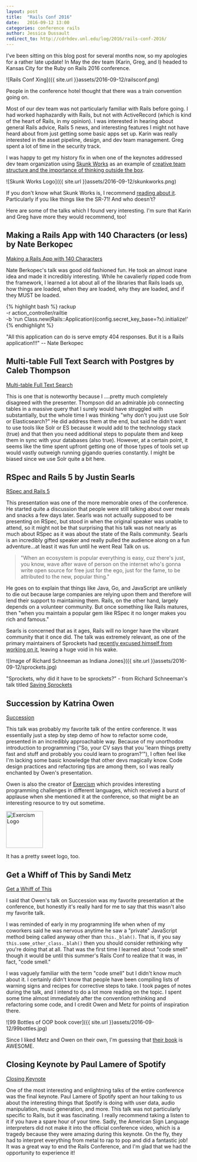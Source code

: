```yaml
---
layout: post
title:  "Rails Conf 2016"
date:   2016-09-12 13:00
categories: conference rails
author: Jessica Dussault
redirect_to: http://cdrhdev.unl.edu/log/2016/rails-conf-2016/
---
```


I've been sitting on this blog post for several months now, so my apologies for a rather late update!  In May the dev team (Karin, Greg, and I) headed to Kansas City for the Ruby on Rails 2016 conference.

![Rails Conf Xing]({{ site.url }}assets/2016-09-12/railsconf.png)

<div class="img_caption">People in the conference hotel thought that there was a train convention going on.</div>
<!-- image source: http://railsconf.com/assets/railsign@2x-1a72e3f7754db1202dc8273bc86b4cbad70848a6208aab92a38d5eaa44cfa437.png -->

Most of our dev team was not particularly familiar with Rails before going.  I had worked haphazardly with Rails, but not with ActiveRecord (which is kind of the heart of Rails, in my opinion).  I was interested in hearing about general Rails advice, Rails 5 news, and interesting features I might not have heard about from just getting some basic apps set up.  Karin was really interested in the asset pipeline, design, and dev team management.  Greg spent a lot of time in the security track.  

I was happy to get my history fix in when one of the keynotes addressed dev team organization using [Skunk Works](https://en.wikipedia.org/wiki/Skunk_Works) as an example of [creative team structure and the importance of thinking outside the box](https://www.youtube.com/watch?v=ggPE-JHzfAM&list=PLE7tQUdRKcyZGYLfj6oRQWPxB6ijg1YsC&index=2).

![Skunk Works Logo]({{ site.url }}assets/2016-09-12/skunkworks.png)

<div class="img_caption">If you don't know what Skunk Works is, I recommend <a href="https://en.wikipedia.org/wiki/Skunk_Works">reading about it</a>.  Particularly if you like things like the SR-71!  And who doesn't?</div>
<!-- image source: By Source, Fair use, https://en.wikipedia.org/w/index.php?curid=13354884 -->

Here are some of the talks which I found very interesting.  I'm sure that Karin and Greg have more they would recommend, too!

## Making a Rails App with 140 Characters (or less) by Nate Berkopec

[Making a Rails App with 140 Characters](https://www.youtube.com/watch?v=SXV-RRsjsFc&list=PLE7tQUdRKcyZGYLfj6oRQWPxB6ijg1YsC&index=4)

Nate Berkopec's talk was good old fashioned fun.  He took an almost inane idea and made it incredibly interesting.  While he cavalierly ripped code from the framework, I learned a lot about all of the libraries that Rails loads up, how things are loaded, when they are loaded, why they are loaded, and if they MUST be loaded.

{% highlight bash %}
rackup \
-r action_controller/railtie \
-b 'run Class.new(Rails::Application)(config.secret_key_base=?x).initialize!'
{% endhighlight %}

<div class="img_caption">"All this application can do is serve empty 404 responses.  But it is a Rails application!!!" -- Nate Berkopec</div>


## Multi-table Full Text Search with Postgres by Caleb Thompson

[Multi-table Full Text Search](https://www.youtube.com/watch?v=OzHhJPlgZaw&list=PLE7tQUdRKcyZGYLfj6oRQWPxB6ijg1YsC&index=27)

This is one that is noteworthy because I ....pretty much completely disagreed with the presenter.  Thompson did an admirable job connecting tables in a massive query that I surely would have struggled with substantially, but the whole time I was thinking "why don't you just use Solr or Elasticsearch?"  He did address them at the end, but said he didn't want to use tools like Solr or ES because it would add to the technology stack (true) and that then you need additional steps to populate them and keep them in sync with your databases (also true).  However, at a certain point, it seems like the time spent upfront getting one of those types of tools set up would vastly outweigh running gigando queries constantly.  I might be biased since we use Solr quite a bit here.

## RSpec and Rails 5 by Justin Searls

[RSpec and Rails 5](https://www.youtube.com/watch?v=vntVoC5uSYk&list=PLE7tQUdRKcyZGYLfj6oRQWPxB6ijg1YsC&index=82)

This presentation was one of the more memorable ones of the conference.  He started quite a discussion that people were still talking about over meals and snacks a few days later.  Searls was not actually supposed to be presenting on RSpec, but stood in when the original speaker was unable to attend, so it might not be that surprising that his talk was not nearly as much about RSpec as it was about the state of the Rails community.  Searls is an incredibly gifted speaker and really pulled the audience along on a fun adventure...at least it was fun until he went Real Talk on us.  

> "When an ecosystem is popular everything is easy, cuz there's just, you know, wave after wave of person on the internet who's gonna write open source for free just for the ego, just for the fame, to be attributed to the new, popular thing."

He goes on to explain that things like Java, Go, and JavaScript are unlikely to die out because large companies are relying upon them and therefore will lend their support to maintaining them.  Rails, on the other hand, largely depends on a volunteer community.  But once something like Rails matures, then "when you maintain a popular gem like RSpec it no longer makes you rich and famous."  

Searls is concerned that as it ages, Rails will no longer have the vibrant community that it once did.  The talk was extremely relevant, as one of the primary maintainers of Sprockets had [recently excused himself from working on it](http://schneems.com/2016/05/31/saving-sprockets.html), leaving a huge void in his wake.

![Image of Richard Schneeman as Indiana Jones]({{ site.url }}assets/2016-09-12/sprockets.jpg)

<div class="img_caption">"Sprockets, why did it have to be sprockets?" - from Richard Schneeman's talk titled <a href="https://www.youtube.com/watch?v=imE397wVWgY">Saving Sprockets</a></div>
<!-- image source: http://www.sandimetz.com/99bottles -->

## Succession by Katrina Owen

[Succession](https://www.youtube.com/watch?v=59YClXmkCVM&list=PLE7tQUdRKcyZGYLfj6oRQWPxB6ijg1YsC&index=81)

This talk was probably my favorite talk of the entire conference.  It was essentially just a step by step demo of how to refactor some code, presented in an incredibly approachable way.  Because of my unorthodox introduction to programming ("So, your CV says that you 'learn things pretty fast and stuff and probably you could learn to program?'"), I often feel like I'm lacking some basic knowledge that other devs magically know.  Code design practices and refactoring tips are among them, so I was really enchanted by Owen's presentation.

Owen is also the creator of [Exercism](http://exercism.io/) which provides interesting programming challenges in different languages, which received a burst of applause when she mentioned it at the conference, so that might be an interesting resource to try out sometime.

<img src="{{ site.url }}assets/2016-09-12/exercism.svg" 
  height="100px" alt="Exercism Logo"/>

<div class="img_caption">It has a pretty sweet logo, too.</div>
<!-- image source: http://exercism.io/icons/logo.svg -->

## Get a Whiff of This by Sandi Metz

[Get a Whiff of This](https://www.youtube.com/watch?v=PJjHfa5yxlU&list=PLE7tQUdRKcyZGYLfj6oRQWPxB6ijg1YsC&index=78)

I said that Owen's talk on Succession was my favorite presentation at the conference, but honestly it's really hard for me to say that this wasn't also my favorite talk.

I was reminded of early in my programming life when when of my coworkers said he was nervous anytime he saw a "private" JavaScript method being called anyway other than `this._blah()`.  That is, if you say `this.some_other_class._blah()` then you should consider rethinking why you're doing that at all.  That was the first time I learned about "code smell" though it would be until this summer's Rails Conf to realize that it was, in fact, "code smell."

I was vaguely familiar with the term "code smell" but I didn't know much about it.  I certainly didn't know that people have been compiling lists of warning signs and recipes for corrective steps to take.  I took pages of notes during the talk, and I intend to do a lot more reading on the topic.  I spent some time almost immediately after the convention rethinking and refactoring some code, and I credit Owen and Metz for points of inspiration there.

![99 Bottles of OOP book cover]({{ site.url }}assets/2016-09-12/99bottles.jpg)

<div class="img_caption">Since I liked Metz and Owen on their own, I'm guessing that <a href="http://www.sandimetz.com/99bottles">their book</a> is AWESOME.</div>
<!-- image source: http://www.sandimetz.com/99bottles -->

## Closing Keynote by Paul Lamere of Spotify

[Closing Keynote](https://www.youtube.com/watch?v=f7XN3RuDzmc&list=PLE7tQUdRKcyZGYLfj6oRQWPxB6ijg1YsC&index=89)

One of the most interesting and enlightning talks of the entire conference was the final keynote.  Paul Lamere of Spotify spent an hour talking to us about the interesting things that Spotify is doing with user data, audio manipulation, music generation, and more.  This talk was not particularly specific to Rails, but it was fascinating.  I really recommend taking a listen to it if you have a spare hour of your time.  Sadly, the American Sign Language interpreters did not make it into the official conference video, which is a tragedy because they were amazing during this keynote.  On the fly, they had to interpret everything from metal to rap to pop and did a fantastic job!  It was a great way to end the Rails Conference, and I'm glad that we had the opportunity to experience it!
